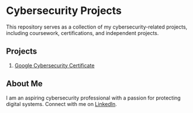 # Cybersecurity Projects

This repository serves as a collection of my cybersecurity-related projects, including coursework, certifications, and independent projects. 

## Projects
1. [Google Cybersecurity Certificate](./Google%20Cybersecurity%20Certificate)


## About Me
I am an aspiring cybersecurity professional with a passion for protecting digital systems. Connect with me on [LinkedIn](https://www.linkedin.com/in/pushpendra-singh-bhandari/).
